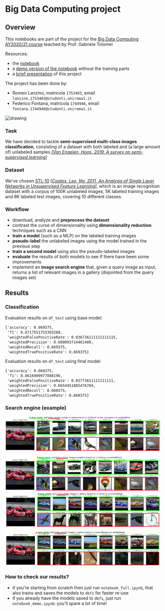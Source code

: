 # Big Data Computing project

## Overview

This notebooks are part of the project for the [Big Data Computing AY2020/21 course](https://github.com/gtolomei/big-data-computing) teached by Prof. Gabriele Tolomei

Resources:
- the [notebook](https://github.com/rom42pla/big_data_project/blob/main/notebook_full.ipynb) 
- a [demo version of the notebook](https://github.com/rom42pla/big_data_project/blob/main/notebook_demo.ipynb) without the training parts
- a [brief presentation](https://drive.google.com/file/d/1U7q5Gj-56AYK8tfbTeIhcAZjBH98TB51/view?usp=sharing) of this project


The project has been done by:
- Romeo Lanzino, matricola `1753403`, email `lanzino.1753403@studenti.uniroma1.it`
- Federico Fontana, matricola `1744946`, email `fontana.1744946@studenti.uniroma1.it`

<img src="https://www.chimicifisici.it/wp-content/uploads/2019/04/Sapienza_logo-1024x307.png" alt="drawing" width="400"/>

### Task
We have decided to tackle **semi-supervised multi-class images classification**, consisting of a dataset with both labeled and (a large amount of) unlabeled samples [_\[Van Engelen, Hoos, 2019, A survey on semi-supervised learning\]_](https://link.springer.com/content/pdf/10.1007/s10994-019-05855-6.pdf)

### Dataset
We've chosen [STL-10](https://cs.stanford.edu/~acoates/stl10/) [_\[Coates, Lee, Ng, 2011, An Analysis of Single Layer Networks in Unsupervised Feature Learning\]_](https://cs.stanford.edu/~acoates/papers/coatesleeng_aistats_2011.pdf), which is an image recognition dataset with a corpus of 100K unlabeled images, 5K labeled training images and 8K labeled test images, covering 10 different classes.

### Workflow

- download, analyze and **preprocess the dataset**
- contrast the curse of dimensionality using **dimensionality reduction** techniques such as a CNN
- **train a model** (such as a MLP) on the labeled training images
- **pseudo-label** the unlabeled images using the model trained in the previous step
- **train a second model** using also the pseudo-labeled images
- **evaluate** the results of both models to see if there have been some improvements
- implement an **image search engine** that, given a query image as input, returns a list of relevant images in a gallery (disjointed from the query images set) 

## Results

### Classification

Evaluation results on `df_test` using base model:
```
{'accuracy': 0.669375,
 'f1': 0.6717551753303268,
 'weightedFalsePositiveRate': 0.036736111111111115,
 'weightedPrecision': 0.680093714461409,
 'weightedRecall': 0.669375,
 'weightedTruePositiveRate': 0.669375}
```

Evaluation results on `df_test` using final model:
```
{'accuracy': 0.660375,
 'f1': 0.6616909977888196,
 'weightedFalsePositiveRate': 0.03773611111111111,
 'weightedPrecision': 0.6654451885476704,
 'weightedRecall': 0.660375,
 'weightedTruePositiveRate': 0.660375}
```

### Search engine (example)

![search_engine_results_probabilities](search_engine_results_probabilities.png)
![search_engine_results_embeddings](search_engine_results_embeddings.png)


### How to check our results?

- if you're starting from scratch then just run `notebook_full.ipynb`, that also trains and saves the models to `dbfs` for faster re-use
- if you already have the models saved to `dbfs`, just run `notebook_demo.ipynb`: you'll spare a lot of time!

